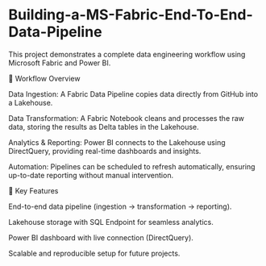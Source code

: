 # Building-a-MS-Fabric-End-To-End-Data-Pipeline
This project demonstrates a complete data engineering workflow using Microsoft Fabric and Power BI.

🔹 Workflow Overview

Data Ingestion: A Fabric Data Pipeline copies data directly from GitHub into a Lakehouse.

Data Transformation: A Fabric Notebook cleans and processes the raw data, storing the results as Delta tables in the Lakehouse.

Analytics & Reporting: Power BI connects to the Lakehouse using DirectQuery, providing real-time dashboards and insights.

Automation: Pipelines can be scheduled to refresh automatically, ensuring up-to-date reporting without manual intervention.

🔹 Key Features

End-to-end data pipeline (ingestion → transformation → reporting).

Lakehouse storage with SQL Endpoint for seamless analytics.

Power BI dashboard with live connection (DirectQuery).

Scalable and reproducible setup for future projects.
